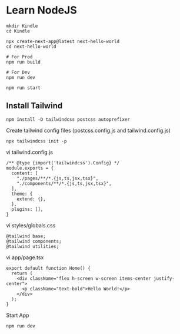 # Learn NodeJS


```
mkdir Kindle
cd Kindle

npx create-next-app@latest next-hello-world
cd next-hello-world

# For Prod
npm run build

# For Dev
npm run dev

npm run start

```


## Install Tailwind

```
npm install -D tailwindcss postcss autoprefixer
```

Create tailwind config files (postcss.config.js and tailwind.config.js)
```
npx tailwindcss init -p
```


vi tailwind.config.js
```
/** @type {import('tailwindcss').Config} */
module.exports = {
  content: [
    "./pages/**/*.{js,ts,jsx,tsx}",
    "./components/**/*.{js,ts,jsx,tsx}",
  ],
  theme: {
    extend: {},
  },
  plugins: [],
}

```

vi styles/globals.css
```
@tailwind base;
@tailwind components;
@tailwind utilities;
```

vi app/page.tsx
```
export default function Home() {
  return (
    <div className="flex h-screen w-screen items-center justify-center">
      <p className="text-bold">Hello World!</p>
    </div>
  );
}

```


Start App
```
npm run dev
```







